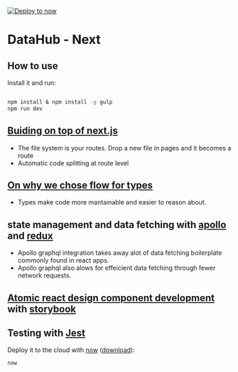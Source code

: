 [![Deploy to now](https://deploy.now.sh/static/button.svg)](https://deploy.now.sh/?repo=https://github.com/zeit/next.js/tree/master/examples/with-apollo-and-redux)
# DataHub - Next


## How to use

Install it and run:

```bash

npm install & npm install -g gulp
npm run dev
```

## [Buiding on top of next.js](https://github.com/zeit/next.js)

- The file system is your routes. Drop a new file in pages and it becomes a route
- Automatic code splitting at route level


## [On why we chose flow for types](https://djcordhose.github.io/flow-vs-typescript/2016_hhjs.html#/27)
- Types make code more mantainable and easier to reason about.

## state management and data fetching with [apollo](https://github.com/apollographql/apollo-client) and [redux](https://github.com/reactjs/redux)
- Apollo graphql integration takes away alot of data fetching boilerplate commonly found in react apps. 
- Apollo graphql also alows for effeicient data fetching through fewer network requests.

## [Atomic react design component development](http://bradfrost.com/blog/post/atomic-web-design/) with [storybook](https://storybooks.js.org/)

## Testing with [Jest](https://facebook.github.io/jest/)


Deploy it to the cloud with [now](https://zeit.co/now) ([download](https://zeit.co/download)):

```bash
now
```

